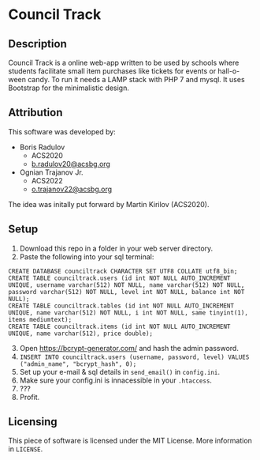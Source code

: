 # Council Track

## Description
Council Track is a online web-app written to be used by schools where students facilitate small item purchases like tickets for events or hall-o-ween candy. To run it needs a LAMP stack with PHP 7 and mysql. It uses Bootstrap for the minimalistic design.

## Attribution
This software was developed by:
* Boris Radulov
	- ACS2020
	- b.radulov20@acsbg.org
* Ognian Trajanov Jr.
	- ACS2022
	- o.trajanov22@acsbg.org

The idea was initally put forward by Martin Kirilov (ACS2020).

## Setup
1. Download this repo in a folder in your web server directory.
2. Paste the following into your sql terminal:
```
CREATE DATABASE counciltrack CHARACTER SET UTF8 COLLATE utf8_bin;
CREATE TABLE counciltrack.users (id int NOT NULL AUTO_INCREMENT UNIQUE, username varchar(512) NOT NULL, name varchar(512) NOT NULL, password varchar(512) NOT NULL, level int NOT NULL, balance int NOT NULL);
CREATE TABLE counciltrack.tables (id int NOT NULL AUTO_INCREMENT UNIQUE, name varchar(512) NOT NULL, i int NOT NULL, same tinyint(1), items mediumtext);
CREATE TABLE counciltrack.items (id int NOT NULL AUTO_INCREMENT UNIQUE, name varchar(512), price double);
```
3. Open https://bcrypt-generator.com/ and hash the admin password.
4. `INSERT INTO counciltrack.users (username, password, level) VALUES ("admin_name", "bcrypt_hash", 0);`
5. Set up your e-mail & sql details in `send_email()` in `config.ini`.
6. Make sure your config.ini is innacessible in your `.htaccess`.
7. ???
8. Profit.

## Licensing
This piece of software is licensed under the MIT License. More information in `LICENSE`.
